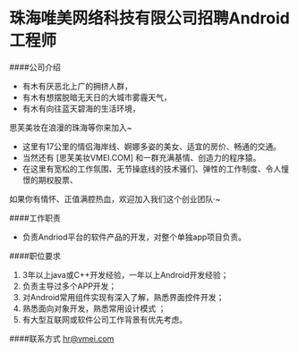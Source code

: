 珠海唯美网络科技有限公司招聘Android工程师
==========

####公司介绍
- 有木有厌恶北上广的拥挤人群，  
- 有木有想摆脱暗无天日的大城市雾霾天气，  
- 有木有向往蓝天碧海的生活环境，  

思芙美妆在浪漫的珠海等你来加入~  
- 这里有17公里的情侣海岸线、婀娜多姿的美女、适宜的房价、畅通的交通。
- 当然还有 [思芙美妆VMEI.COM] 和一群充满基情、创造力的程序猿。  
- 在这里有宽松的工作氛围、无节操底线的技术骚们、弹性的工作制度、令人憧憬的期权股票、  

如果你有情怀、正值满腔热血，欢迎加入我们这个创业团队·~  

####工作职责
- 负责Andriod平台的软件产品的开发，对整个单独app项目负责。

####职位要求 
1. 3年以上java或C++开发经验，一年以上Android开发经验；  
2. 负责主导过多个APP开发；  
3. 对Android常用组件实现有深入了解，熟悉界面控件开发；  
4. 熟悉面向对象开发，熟悉常用设计模式 ；  
5. 有大型互联网或软件公司工作背景有优先考虑。

####联系方式
[hr@vmei.com](mailto:hr@vmei.com)
